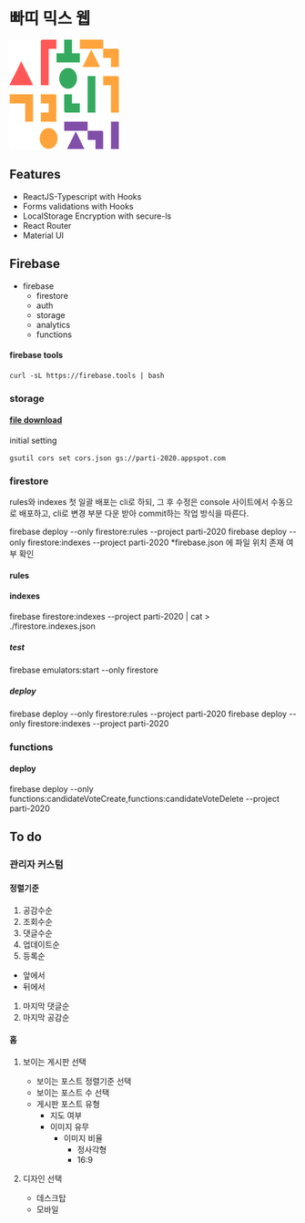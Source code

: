 # 빠띠 믹스 웹

![](/public/android-icon-192x192.png)

## Features

- ReactJS-Typescript with Hooks
- Forms validations with Hooks
- LocalStorage Encryption with secure-ls
- React Router
- Material UI

## Firebase

- firebase
  - firestore
  - auth
  - storage
  - analytics
  - functions

#### firebase tools

```
curl -sL https://firebase.tools | bash
```

### storage

#### [file download](https://firebase.google.com/docs/storage/web/download-files#cors_configuration)

initial setting

```
gsutil cors set cors.json gs://parti-2020.appspot.com
```

### firestore

rules와 indexes 첫 일괄 배포는 cli로 하되, 그 후 수정은 console 사이트에서 수동으로 배포하고, cli로 변경 부분 다운 받아 commit하는 작업 방식을 따른다.

firebase deploy --only firestore:rules --project parti-2020
firebase deploy --only firestore:indexes --project parti-2020
\*firebase.json 에 파일 위치 존재 여부 확인

#### rules

#### indexes

firebase firestore:indexes --project parti-2020 | cat > ./firestore.indexes.json

##### test

firebase emulators:start --only firestore

##### deploy

firebase deploy --only firestore:rules --project parti-2020
firebase deploy --only firestore:indexes --project parti-2020

### functions

#### deploy

firebase deploy --only functions:candidateVoteCreate,functions:candidateVoteDelete --project parti-2020

## To do

### 관리자 커스텀

#### 정렬기준

1. 공감수순
1. 조회수순
1. 댓글수순
1. 업데이트순
1. 등록순

- 앞에서
- 뒤에서

1. 마지막 댓글순
1. 마지막 공감순

#### 홈

1. 보이는 게시판 선택

   - 보이는 포스트 정렬기준 선택
   - 보이는 포스트 수 선택
   - 게시판 포스트 유형
     - 지도 여부
     - 이미지 유무
       - 이미지 비율
         - 정사각형
         - 16:9

1. 디자인 선택
   - 데스크탑
   - 모바일

